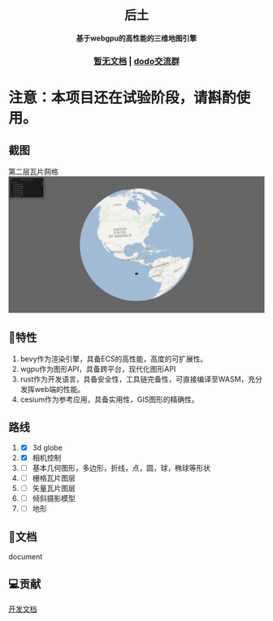 <div align="center">

  <h1><code>后土</code></h1>

  <strong>基于webgpu的高性能的三维地图引擎</strong>

  <h3>
    <a href="#">暂无文档</a>
    <span> | </span>
    <a href="https://imdodo.com/s/211509">dodo交流群</a>
  </h3>
</div>

# **注意：本项目还在试验阶段，请斟酌使用。**

## 截图

第二层瓦片网格
![瓦片网格](./www/assets/jietu5.png)

## 🚀特性
1. bevy作为渲染引擎，具备ECS的高性能，高度的可扩展性。
2. wgpu作为图形API，具备跨平台，现代化图形API
3. rust作为开发语言，具备安全性，工具链完备性，可直接编译至WASM，充分发挥web端的性能。
4. cesium作为参考应用，具备实用性，GIS图形的精确性。

## 路线
1. - [x] 3d globe
2. - [x] 相机控制
3. - [ ] 基本几何图形，多边形，折线，点，圆，球，椭球等形状
4. - [ ] 栅格瓦片图层
5. - [ ] 矢量瓦片图层
6. - [ ] 倾斜摄影模型
7. - [ ] 地形
## 📖文档
document

## 💻贡献
[开发文档](./DEVELOPMENT.md)